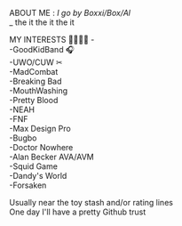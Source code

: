 ABOUT ME  :        _I go by Boxxi/Box/Al_      
                 _
                     the it the it the it

MY INTERESTS 🤑🤑🤑👅 -                                                        
-GoodKidBand 🎧                               
-UWO/CUW ✂        
-MadCombat                
-Breaking Bad               
-MouthWashing            
-Pretty Blood                        
-NEAH                         
-FNF       
-Max Design Pro              
-Bugbo              
-Doctor Nowhere                                                             
-Alan Becker AVA/AVM                                                                 
-Squid Game                                                                                           
-Dandy's World                                                                               
-Forsaken                                                                                

                  

Usually near the toy stash and/or rating lines                   
One day I'll have a pretty Github trust
